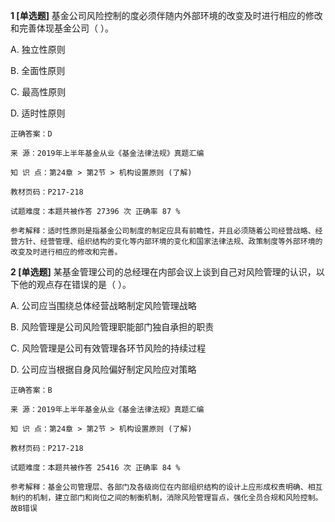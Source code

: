 **1 [单选题]** 基金公司风险控制的度必须伴随内外部环境的改变及时进行相应的修改和完善体现基金公司（      ）。 

A. 独立性原则

B. 全面性原则

C. 最高性原则

D. 适时性原则 

```
正确答案：D

来 源：2019年上半年基金从业《基金法律法规》真题汇编

知 识 点：第24章 > 第2节 > 机构设置原则 (了解)

教材页码：P217-218

试题难度：本题共被作答 27396 次 正确率 87 %

参考解释：适时性原则是指基金公司制度的制定应具有前瞻性，并且必须随着公司经营战略、经营方针、经营管理、组织结构的变化等内部环境的变化和国家法律法规、政策制度等外部环境的改变及时进行相应的修改和完善。
```


**2 [单选题]** 某基金管理公司的总经理在内部会议上谈到自己对风险管理的认识，以下他的观点存在错误的是（     ）。

A. 公司应当围绕总体经营战略制定风险管理战略

B. 风险管理是公司风险管理职能部门独自承担的职责

C. 风险管理是公司有效管理各环节风险的持续过程

D. 公司应当根据自身风险偏好制定风险应对策略 

```
正确答案：B

来 源：2019年上半年基金从业《基金法律法规》真题汇编

知 识 点：第24章 > 第2节 > 机构设置原则 (了解)

教材页码：P217-218

试题难度：本题共被作答 25416 次 正确率 84 %

参考解释：基金公司管理层、各部门及各级岗位在内部组织结构的设计上应形成权责明确、相互制约的机制，建立部门和岗位之间的制衡机制，消除风险管理盲点，强化全员合规和风险控制。故B错误
```

